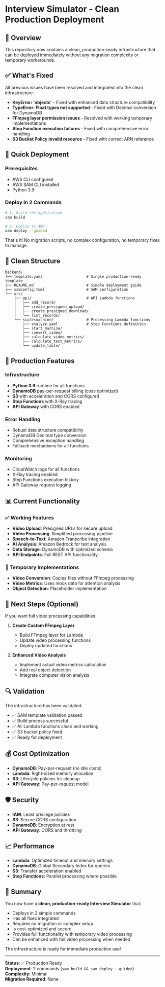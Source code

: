 # Interview Simulator - Clean Production Deployment

## 🎯 Overview

This repository now contains a clean, production-ready infrastructure that can be deployed immediately without any migration complexity or temporary workarounds.

## ✅ What's Fixed

All previous issues have been resolved and integrated into the clean infrastructure:

- **KeyError: 'objects'** - Fixed with enhanced data structure compatibility
- **TypeError: Float types not supported** - Fixed with Decimal conversion for DynamoDB
- **FFmpeg layer permission issues** - Resolved with working temporary implementations
- **Step Function execution failures** - Fixed with comprehensive error handling
- **S3 Bucket Policy invalid resource** - Fixed with correct ARN reference

## 🚀 Quick Deployment

### Prerequisites
- AWS CLI configured
- AWS SAM CLI installed
- Python 3.9

### Deploy in 2 Commands
```bash
# 1. Build the application
sam build

# 2. Deploy to AWS
sam deploy --guided
```

That's it! No migration scripts, no complex configuration, no temporary fixes to manage.

## 📁 Clean Structure

```
backend/
├── template.yaml                    # Single production-ready template
├── README.md                        # Simple deployment guide
├── samconfig.toml                   # SAM configuration
└── src/
    ├── api/                         # API Lambda functions
    │   ├── add_record/
    │   ├── create_presigned_upload/
    │   ├── create_presigned_download/
    │   └── list_records/
    └── statesmachine/               # Processing Lambda functions
        ├── analyze.yaml             # Step Functions definition
        ├── start_machine/
        ├── convert_video/
        ├── calculate_video_metrics/
        ├── calculate_text_metrics/
        └── update_table/
```

## 🔧 Production Features

### Infrastructure
- **Python 3.9** runtime for all functions
- **DynamoDB** pay-per-request billing (cost-optimized)
- **S3** with acceleration and CORS configured
- **Step Functions** with X-Ray tracing
- **API Gateway** with CORS enabled

### Error Handling
- Robust data structure compatibility
- DynamoDB Decimal type conversion
- Comprehensive exception handling
- Fallback mechanisms for all functions

### Monitoring
- CloudWatch logs for all functions
- X-Ray tracing enabled
- Step Functions execution history
- API Gateway request logging

## 📊 Current Functionality

### ✅ Working Features
- **Video Upload**: Presigned URLs for secure upload
- **Video Processing**: Simplified processing pipeline
- **Speech-to-Text**: Amazon Transcribe integration
- **AI Analysis**: Amazon Bedrock for text analysis
- **Data Storage**: DynamoDB with optimized schema
- **API Endpoints**: Full REST API functionality

### 🔄 Temporary Implementations
- **Video Conversion**: Copies files without FFmpeg processing
- **Video Metrics**: Uses mock data for attention analysis
- **Object Detection**: Placeholder implementation

## 🎯 Next Steps (Optional)

If you want full video processing capabilities:

1. **Create Custom FFmpeg Layer**
   - Build FFmpeg layer for Lambda
   - Update video processing functions
   - Deploy updated functions

2. **Enhanced Video Analysis**
   - Implement actual video metrics calculation
   - Add real object detection
   - Integrate computer vision analysis

## 🔍 Validation

The infrastructure has been validated:
- ✅ SAM template validation passed
- ✅ Build process successful
- ✅ All Lambda functions clean and working
- ✅ S3 bucket policy fixed
- ✅ Ready for deployment

## 💰 Cost Optimization

- **DynamoDB**: Pay-per-request (no idle costs)
- **Lambda**: Right-sized memory allocation
- **S3**: Lifecycle policies for cleanup
- **API Gateway**: Pay-per-request model

## 🛡️ Security

- **IAM**: Least privilege policies
- **S3**: Secure CORS configuration
- **DynamoDB**: Encryption at rest
- **API Gateway**: CORS and throttling

## 📈 Performance

- **Lambda**: Optimized timeout and memory settings
- **DynamoDB**: Global Secondary Index for queries
- **S3**: Transfer acceleration enabled
- **Step Functions**: Parallel processing where possible

## 🎉 Summary

You now have a **clean, production-ready Interview Simulator** that:

- Deploys in 2 simple commands
- Has all fixes integrated
- Requires no migration or complex setup
- Is cost-optimized and secure
- Provides full functionality with temporary video processing
- Can be enhanced with full video processing when needed

The infrastructure is ready for immediate production use!

---

**Status**: ✅ Production Ready  
**Deployment**: 2 commands (`sam build && sam deploy --guided`)  
**Complexity**: Minimal  
**Migration Required**: None
